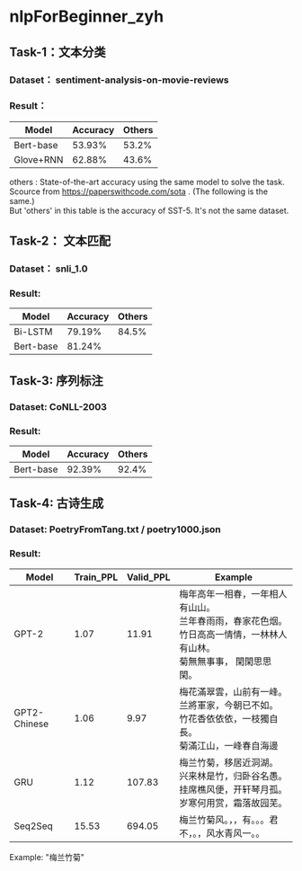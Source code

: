 # nlpForBeginner_zyh

## Task-1：文本分类
### Dataset： sentiment-analysis-on-movie-reviews
### Result：
 | Model | Accuracy |	Others |
 | --- | --- | --- |
 | Bert-base |	53.93%	|	53.2% |
 | Glove+RNN |	62.88%	|	43.6% |

others : State-of-the-art accuracy using the same model to solve the task. Scource from https://paperswithcode.com/sota . (The following is the same.)<br>
But 'others' in this table is the accuracy of SST-5. It's not the same dataset.
## Task-2： 文本匹配
### Dataset： snli_1.0
### Result:
 | Model |	Accuracy	| Others |
 | --- | --- | --- |
 | Bi-LSTM	| 79.19% |	84.5% |
 | Bert-base	| 81.24% |  |		

## Task-3: 序列标注
### Dataset: CoNLL-2003
### Result: 
 | Model	| Accuracy	| Others |
 | ---| --- | --- |
 | Bert-base	| 92.39%	|	92.4% |

## Task-4: 古诗生成
### Dataset: PoetryFromTang.txt / poetry1000.json
### Result:
 | Model |	Train_PPL |	Valid_PPL	| Example |
 | ---| --- | --- | --- |
 | GPT-2 | 1.07 | 11.91 | 梅年高年一相春，一年相人有山山。<br> 兰年春雨雨，春家花色烟。<br>竹日高高一情情，一林林人有山林。<br>菊無無事事， 閑閑思思閑。
 | GPT2-Chinese | 1.06 | 9.97 | 梅花滿翠雲，山前有一峰。<br> 兰將軍家，今朝已不如。<br> 竹花香依依依，一枝獨自長。<br> 菊滿江山，一峰春自海邊 |
 | GRU | 1.12 | 107.83 | 梅兰竹菊，移居近洞湖。<br>兴来林是竹，归卧谷名愚。<br>挂席樵风便，开轩琴月孤。<br>岁寒何用赏，霜落故园芜。|
 | Seq2Seq | 15.53 | 694.05 | 梅兰竹菊风。，，有。。。君不，。，风水青风一。。<end> |

 Example: "梅兰竹菊" 
